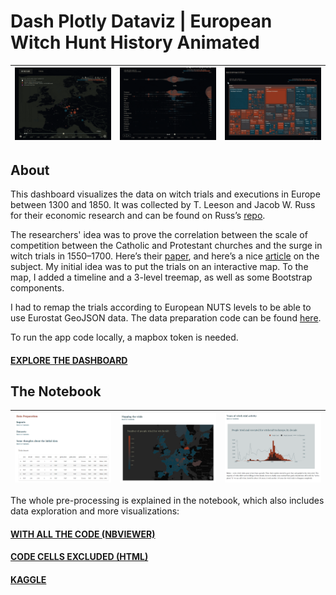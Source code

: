 # Dash Plotly Dataviz | European Witch Hunt History Animated

| <img src="./rm_assets/rm_rec_1.gif" width="100%"> | <img src="./rm_assets/rm_rec_2.gif" width="100%"> | <img src="./rm_assets/rm_rec_3.gif" width="100%"> |
| :---:   | :---: | :---: |

## About

This dashboard visualizes the data on witch trials and executions in Europe between 1300 and 1850. It was collected by T. Leeson and Jacob W. Russ for their economic research and can be found on Russ’s [repo](https://github.com/JakeRuss/witch-trials/tree/master/data). 

The researchers' idea was to prove the correlation between the scale of competition between the Catholic and Protestant churches and the surge in witch trials in 1550–1700. Here’s their [paper](https://www.peterleeson.com/Witch_Trials.pdf), and here’s a nice [article](https://qz.com/1183992/why-europe-was-overrun-by-witch-hunts-in-early-modern-history) on the subject. My initial idea was to put the trials on an interactive map. To the map, I added a timeline and a 3-level treemap, as well as some Bootstrap components.

I had to remap the trials according to European NUTS levels to be able to use Eurostat GeoJSON data. The data preparation code can be found [here](https://github.com/lomska/plotly-dash-datavizes-witch-hunt-history/blob/main/app_data_prep.py).

To run the app code locally, a mapbox token is needed.

#### [EXPLORE THE DASHBOARD](http://witchy-years.herokuapp.com/)

## The Notebook

| <img src="./rm_assets/nb_1.png" width="100%"> | <img src="./rm_assets/nb_2.png" width="100%"> | <img src="./rm_assets/nb_3.png" width="100%"> |
| :---:   | :---: | :---: |

The whole pre-processing is explained in the notebook, which also includes data exploration and more visualizations:

#### [WITH ALL THE CODE (NBVIEWER)](https://nbviewer.org/github/lomska/plotly-dash-datavizes-witch-hunt-history/blob/main/Witchy-Years-Notebook.ipynb) 
#### [CODE CELLS EXCLUDED (HTML)](https://github.com/lomska/plotly-dash-datavizes-witch-hunt-history/blob/main/Witchy-Years-Notebook.html)
#### [KAGGLE](https://www.kaggle.com/code/takaya0/european-witch-trials-charted-animated)
